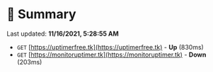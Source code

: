 # 📖 Summary
Last updated: **11/16/2021, 5:28:55 AM**

- `GET` [https://uptimerfree.tk](https://uptimerfree.tk) - **Up** (830ms)
- `GET` [https://monitoruptimer.tk](https://monitoruptimer.tk) - **Down** (203ms)
